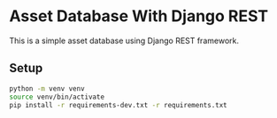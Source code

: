 # Asset Database With Django REST

This is a simple asset database using Django REST framework. 

## Setup

```bash
python -m venv venv
source venv/bin/activate
pip install -r requirements-dev.txt -r requirements.txt
```
